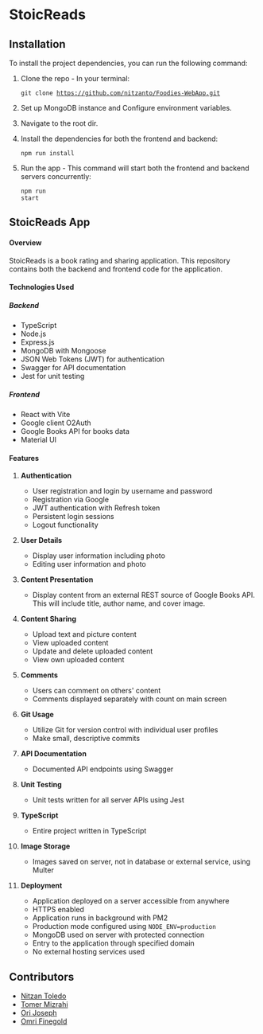 # StoicReads

## Installation

To install the project dependencies, you can run the following command:
1. Clone the repo - In your terminal: <pre><code>git clone https://github.com/nitzanto/Foodies-WebApp.git</code></pre>

2. Set up MongoDB instance and Configure environment variables.

3. Navigate to the root dir.                                                

4. Install the dependencies for both the frontend and backend:  <pre><code>npm run install</code></pre>

5. Run the app - This command will start both the frontend and backend servers concurrently: <pre><code>npm run start</code></pre>

## StoicReads App

#### Overview
StoicReads is a book rating and sharing application. This repository contains both the backend and frontend code for the application.

#### Technologies Used

##### Backend
- TypeScript
- Node.js
- Express.js
- MongoDB with Mongoose
- JSON Web Tokens (JWT) for authentication
- Swagger for API documentation
- Jest for unit testing

##### Frontend
- React with Vite
- Google client O2Auth
- Google Books API for books data
- Material UI

#### Features

1. **Authentication**
    - User registration and login by username and password
    - Registration via Google
    - JWT authentication with Refresh token
    - Persistent login sessions
    - Logout functionality

2. **User Details**
    - Display user information including photo
    - Editing user information and photo

3. **Content Presentation**
    - Display content from an external REST source of Google Books API. This will include title, author name, and cover image.

4. **Content Sharing**
    - Upload text and picture content
    - View uploaded content
    - Update and delete uploaded content
    - View own uploaded content

5. **Comments**
    - Users can comment on others' content
    - Comments displayed separately with count on main screen

6. **Git Usage**
    - Utilize Git for version control with individual user profiles
    - Make small, descriptive commits

7. **API Documentation**
    - Documented API endpoints using Swagger

8. **Unit Testing**
    - Unit tests written for all server APIs using Jest

9. **TypeScript**
    - Entire project written in TypeScript

10. **Image Storage**
    - Images saved on server, not in database or external service, using Multer

11. **Deployment**
    - Application deployed on a server accessible from anywhere
    - HTTPS enabled
    - Application runs in background with PM2
    - Production mode configured using `NODE_ENV=production`
    - MongoDB used on server with protected connection
    - Entry to the application through specified domain
    - No external hosting services used


## Contributors
- [Nitzan Toledo](https://github.com/nitzanto)
- [Tomer Mizrahi](https://github.com/TomerMiz10)
- [Ori Joseph](https://github.com/JosephOri)
- [Omri Finegold](https://github.com/omrifinegold11)
